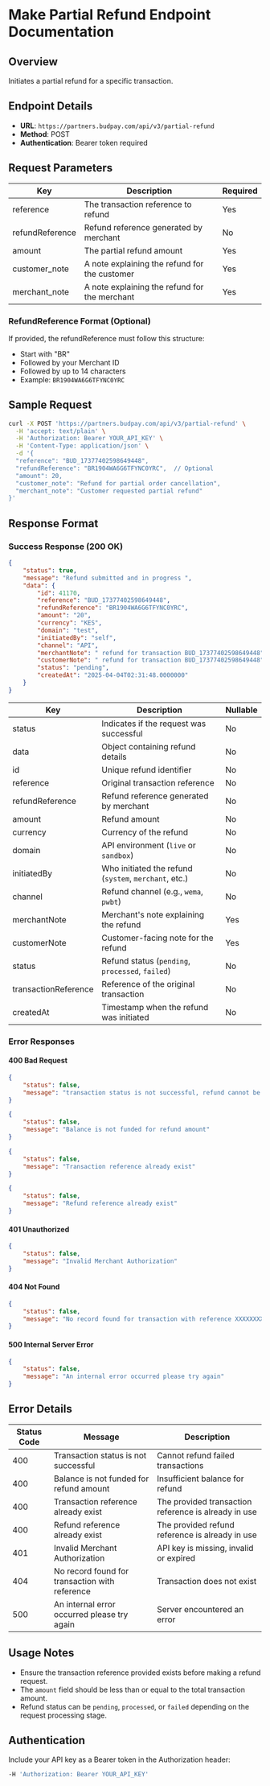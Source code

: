 # Make Partial Refund Endpoint Documentation

## Overview
Initiates a partial refund for a specific transaction.

## Endpoint Details
- **URL**: `https://partners.budpay.com/api/v3/partial-refund`
- **Method**: POST
- **Authentication**: Bearer token required

## Request Parameters

| Key            | Description                                      | Required |
|---------------|--------------------------------------------------|----------|
| reference     | The transaction reference to refund             | Yes      |
| refundReference | Refund reference generated by merchant        | No       | BR1904WA6G6TFYNC0YRC |
| amount        | The partial refund amount                       | Yes      |
| customer_note | A note explaining the refund for the customer   | Yes      |
| merchant_note | A note explaining the refund for the merchant   | Yes      |


### RefundReference Format (Optional)
If provided, the refundReference must follow this structure:
- Start with "BR"
- Followed by your Merchant ID
- Followed by up to 14 characters
- Example: `BR1904WA6G6TFYNC0YRC`


## Sample Request
```bash
curl -X POST 'https://partners.budpay.com/api/v3/partial-refund' \
  -H 'accept: text/plain' \
  -H 'Authorization: Bearer YOUR_API_KEY' \
  -H 'Content-Type: application/json' \
  -d '{
  "reference": "BUD_17377402598649448",
  "refundReference": "BR1904WA6G6TFYNC0YRC",  // Optional
  "amount": 20,
  "customer_note": "Refund for partial order cancellation",
  "merchant_note": "Customer requested partial refund"
}'
```

## Response Format

### Success Response (200 OK)
```json
{
    "status": true,
    "message": "Refund submitted and in progress ",
    "data": {
        "id": 41170,
        "reference": "BUD_17377402598649448",
        "refundReference": "BR1904WA6G6TFYNC0YRC",
        "amount": "20",
        "currency": "KES",
        "domain": "test",
        "initiatedBy": "self",
        "channel": "API",
        "merchantNote": " refund for transaction BUD_17377402598649448",
        "customerNote": " refund for transaction BUD_17377402598649448",
        "status": "pending",
        "createdAt": "2025-04-04T02:31:48.0000000"
    }
}
```

| Key                 | Description                                         | Nullable |
|---------------------|-----------------------------------------------------|----------|
| status             | Indicates if the request was successful             | No       |
| data               | Object containing refund details                     | No       |
| id                 | Unique refund identifier                            | No       |
| reference          | Original transaction reference                       | No       |
| refundReference    | Refund reference generated by merchant              | No       |
| amount             | Refund amount                                       | No       |
| currency           | Currency of the refund                              | No       |
| domain            | API environment (`live` or `sandbox`)                | No       |
| initiatedBy        | Who initiated the refund (`system`, `merchant`, etc.) | No       |
| channel            | Refund channel (e.g., `wema`, `pwbt`)               | No       |
| merchantNote       | Merchant's note explaining the refund               | Yes      |
| customerNote       | Customer-facing note for the refund                 | Yes      |
| status             | Refund status (`pending`, `processed`, `failed`)    | No       |
| transactionReference | Reference of the original transaction              | No       |
| createdAt          | Timestamp when the refund was initiated             | No       |


### Error Responses

#### 400 Bad Request
```json
{
    "status": false,
    "message": "transaction status is not successful, refund cannot be initiated for a failed transaction XXXXXXXXXXXXXX"
}
```

```json
{
    "status": false,
    "message": "Balance is not funded for refund amount"
}
```

```json
{
    "status": false,
    "message": "Transaction reference already exist"
}
```

```json
{
    "status": false,
    "message": "Refund reference already exist"
}
```

#### 401 Unauthorized
```json
{
    "status": false,
    "message": "Invalid Merchant Authorization"
}
```

#### 404 Not Found
```json
{
    "status": false,
    "message": "No record found for transaction with reference XXXXXXXXXXXXX"
}
```

#### 500 Internal Server Error
```json
{
    "status": false,
    "message": "An internal error occurred please try again"
}
```

## Error Details
| Status Code | Message | Description |
|------------|---------|-------------|
| 400 | Transaction status is not successful | Cannot refund failed transactions |
| 400 | Balance is not funded for refund amount | Insufficient balance for refund |
| 400 | Transaction reference already exist | The provided transaction reference is already in use |
| 400 | Refund reference already exist | The provided refund reference is already in use |
| 401 | Invalid Merchant Authorization | API key is missing, invalid or expired |
| 404 | No record found for transaction with reference | Transaction does not exist |
| 500 | An internal error occurred please try again | Server encountered an error |


## Usage Notes
- Ensure the transaction reference provided exists before making a refund request.
- The `amount` field should be less than or equal to the total transaction amount.
- Refund status can be `pending`, `processed`, or `failed` depending on the request processing stage.

## Authentication
Include your API key as a Bearer token in the Authorization header:
```bash
-H 'Authorization: Bearer YOUR_API_KEY'
```